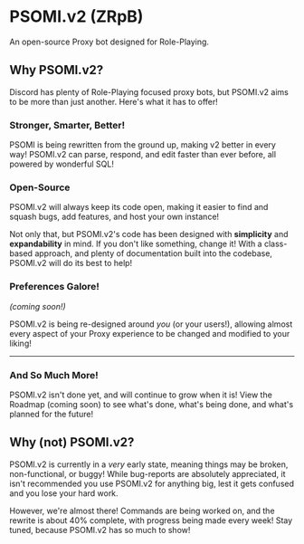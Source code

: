 # PSOMI.v2 (ZRpB)

An open-source Proxy bot designed for Role-Playing.


## Why PSOMI.v2?

Discord has plenty of Role-Playing focused proxy bots, but PSOMI.v2 aims to be more than just another. Here's what it has to offer!

### Stronger, Smarter, Better!

PSOMI is being rewritten from the ground up, making v2 better in every way! PSOMI.v2 can parse, respond, and edit faster than ever before, all powered by wonderful SQL!

### Open-Source

PSOMI.v2 will always keep its code open, making it easier to find and squash bugs, add features, and host your own instance!

Not only that, but PSOMI.v2's code has been designed with **simplicity** and **expandability** in mind. If you don't like something, change it! With a class-based approach, and plenty of documentation built into the codebase, PSOMI.v2 will do its best to help!

### Preferences Galore!

_(coming soon!)_

PSOMI.v2 is being re-designed around _you_ (or your users!), allowing almost every aspect of your Proxy experience to be changed and modified to your liking!

---

### And So Much More!

PSOMI.v2 isn't done yet, and will continue to grow when it is! View the Roadmap (coming soon) to see what's done, what's being done, and what's planned for the future!


## Why (not) PSOMI.v2?

PSOMI.v2 is currently in a _very_ early state, meaning things may be broken, non-functional, or buggy! While bug-reports are absolutely appreciated, it isn't recommended you use PSOMI.v2 for anything big, lest it gets confused and you lose your hard work.

However, we're almost there! Commands are being worked on, and the rewrite is about 40% complete, with progress being made every week! Stay tuned, because PSOMI.v2 has so much to show!
